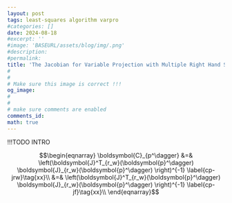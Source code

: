 ```yaml
---
layout: post
tags: least-squares algorithm varpro
#categories: []
date: 2024-08-18
#excerpt: ''
#image: 'BASEURL/assets/blog/img/.png'
#description:
#permalink:
title: 'The Jacobian for Variable Projection with Multiple Right Hand Sides'
#
#
# Make sure this image is correct !!!
og_image: 
#
#
# make sure comments are enabled
comments_id:
math: true
---
```


!!!TODO INTRO


$$\begin{eqnarray}
\boldsymbol{C}_{p^\dagger} &=& \left(\boldsymbol{J}^T_{r_w}(\boldsymbol{p}^\dagger) \boldsymbol{J}_{r_w}(\boldsymbol{p}^\dagger) \right)^{-1} \label{cp-jrw}\tag{xx}\\
 &=& \left(\boldsymbol{J}^T_{r_w}(\boldsymbol{p}^\dagger) \boldsymbol{J}_{r_w}(\boldsymbol{p}^\dagger) \right)^{-1} \label{cp-jf}\tag{xx}\\
\end{eqnarray}$$

